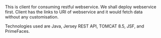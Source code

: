 This is client for consuming restful webservice. We shall deploy webservice first. Client has the links to URI of webservice and it would fetch data without any customisation. 

Technologies used are
Java,
Jersey REST API,
TOMCAT 8.5,
JSF, and 
PrimeFaces. 

